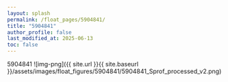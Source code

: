 ```yaml
---
layout: splash
permalink: /float_pages/5904841/
title: "5904841"
author_profile: false
last_modified_at: 2025-06-13
toc: false
---
```

 
5904841
![img-png]({{ site.url }}{{ site.baseurl }}/assets/images/float_figures/5904841/5904841_Sprof_processed_v2.png)